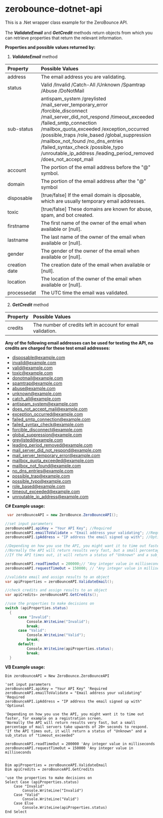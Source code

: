 # zerobounce-dotnet-api
This is a .Net wrapper class example for the ZeroBounce API.<br><br>
The <b><i>ValidateEmail</b></i> and <b><i>GetCredit</b></i> methods return objects from which you can retrieve properties that return the relevant information.<br>

**Properties and possible values returned by:**
1. <b><i>ValidateEmail</b></i> method
  
|<b>Property</b>|<b>Possible Values</b> 
|:--- |:--- 
address  | The email address you are validating. 
status | Valid /Invalid /Catch-All /Unknown /Spamtrap /Abuse /DoNotMail 
sub-status  |antispam_system /greylisted /mail_server_temporary_error /forcible_disconnect /mail_server_did_not_respond /timeout_exceeded /failed_smtp_connection /mailbox_quota_exceeded /exception_occurred /possible_traps /role_based /global_suppression /mailbox_not_found /no_dns_entries /failed_syntax_check /possible_typo /unroutable_ip_address /leading_period_removed /does_not_accept_mail
account | The portion of the email address before the "@" symbol.
domain | The portion of the email address after the "@" symbol
disposable |[true/false] If the email domain is diposable, which are usually temporary email addresses.
toxic |[true/false] These domains are known for abuse, spam, and bot created.
firstname | The first name of the owner of the email when available or [null].
lastname  |The last name of the owner of the email when available or [null].
gender |The gender of the owner of the email when available or [null].
creation date |The creation date of the email when available or [null].
location|The location of the owner of the email when available or [null].
processedat |The UTC time the email was validated.

2. <b><i>GetCredit</b></i> method
  
|<b>Property</b>|<b>Possible Values</b> 
|:--- |:--- 
credits  | The number of credits left in account for email validation.

**Any of the following email addresses can be used for testing the API, no credits are charged for these test email addresses:**
+ disposable@example.com
+ invalid@example.com
+ valid@example.com
+ toxic@example.com
+ donotmail@example.com
+ spamtrap@example.com
+ abuse@example.com
+ unknown@example.com
+ catch_all@example.com
+ antispam_system@example.com
+ does_not_accept_mail@example.com
+ exception_occurred@example.com
+ failed_smtp_connection@example.com
+ failed_syntax_check@example.com
+ forcible_disconnect@example.com
+ global_suppression@example.com
+ greylisted@example.com
+ leading_period_removed@example.com
+ mail_server_did_not_respond@example.com
+ mail_server_temporary_error@example.com
+ mailbox_quota_exceeded@example.com
+ mailbox_not_found@example.com
+ no_dns_entries@example.com
+ possible_trap@example.com
+ possible_typo@example.com
+ role_based@example.com
+ timeout_exceeded@example.com
+ unroutable_ip_address@example.com

<b>C# Example usage:<br></b>
```C#
 var zeroBounceAPI = new ZeroBounce.ZeroBounceAPI();

//set input parameters
zeroBounceAPI.apiKey = "Your API Key"; //Required
zeroBounceAPI.emailToValidate = "Email address your validating"; //Required
zeroBounceAPI.ipAddress = "IP address the email signed up with"; //Optional

//Depending on how you use the API, you might want it to time out faster, for example on a registration screen. 
//Normally the API will return results very fast, but a small percentage of mail servers take upwards of 20+ seconds to respond. 
//If the API times out, it will return a status of "Unknown" and a sub_status of "timeout_exceeded"  

zeroBounceAPI.readTimeOut = 200000;// "Any integer value in milliseconds
zeroBounceAPI.requestTimeOut = 150000; // "Any integer value in milliseconds

//validate email and assign results to an object
var apiProperties = zeroBounceAPI.ValidateEmail();

//check credits and assign results to an object
var apiCredits= zeroBounceAPI.GetCredits();

//use the properties to make decisions on
switch (apiProperties.status)
  {
      case "Invalid":
          Console.WriteLine("Invalid");
          break;
      case "Valid":
          Console.WriteLine("Valid");
          break;
      default:
          Console.WriteLine(apiProperties.status);
          break;
  }
```
<b>VB Example usage:<br></b>

```vbnet
Dim zeroBounceAPI = New ZeroBounce.ZeroBounceAPI

'set input parameters
zeroBounceAPI.apiKey = "Your API Key" 'Required 
zeroBounceAPI.emailToValidate = "Email address your validating" 'Required
zeroBounceAPI.ipAddress = "IP address the email signed up with" 'Optional

'Depending on how you use the API, you might want it to time out faster, for example on a registration screen. 
'Normally the API will return results very fast, but a small percentage of mail servers take upwards of 20+ seconds to respond. 
'If the API times out, it will return a status of "Unknown" and a sub_status of "timeout_exceeded"  

zeroBounceAPI.readTimeOut = 200000 'Any integer value in milliseconds
zeroBounceAPI.requestTimeOut = 150000 'Any integer value in milliseconds 


Dim apiProperties = zeroBounceAPI.ValidateEmail
Dim apiCredits = zeroBounceAPI.GetCredits

'use the properties to make decisions on
Select Case (apiProperties.status)
    Case "Invalid"
        Console.WriteLine("Invalid")
    Case "Valid"
        Console.WriteLine("Valid")
    Case Else
        Console.WriteLine(apiProperties.status)
End Select
```

